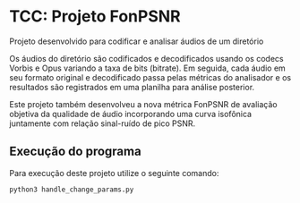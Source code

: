 # TCC: Projeto FonPSNR

Projeto desenvolvido para codificar e analisar áudios de um diretório

Os áudios do diretório são codificados e decodificados usando os codecs Vorbis e Opus variando a taxa de bits (bitrate). Em seguida, cada áudio em seu formato original e decodificado passa pelas métricas do analisador e os resultados são registrados em uma planilha para análise posterior.

Este projeto também desenvolveu a nova métrica FonPSNR de avaliação objetiva da qualidade de áudio incorporando uma curva isofônica juntamente com relação sinal-ruído de pico PSNR.

## Execução do programa

Para execução deste projeto utilize o seguinte comando:

```python3 handle_change_params.py```
